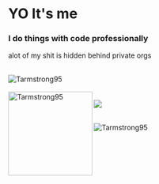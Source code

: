 <div>
  <h1>YO It's me</h1>
  <h3>I do things with code professionally</h3>
  <p>alot of my shit is hidden behind private orgs</p>
</div>

<br/>

<div> 
<!--   <a href="https://github.com/ryo-ma/github-profile-trophy"/> -->
  <img src="https://github-profile-trophy.vercel.app/?username=Tarmstrong95&theme=onedark&margin-w=15&margin-h=15&column=7" alt="Tarmstrong95" />
</div>

<br/>

<div>
    <img height="170" align="left" src="https://github-readme-stats.vercel.app/api?username=Tarmstrong95&count_private=true&include_all_commits=true&theme=onedark" alt="Tarmstrong95" />
</div>

<br/>

<div >
  <img src="https://github-readme-stats.vercel.app/api/top-langs/?username=Tarmstrong95&layout=compact&theme=onedark&langs_count=3" />
</div>

<br/>

<p> 
  <img src="https://komarev.com/ghpvc/?username=Tarmstrong95&label=Profile%20views&color=0e75b6&style=flat" alt="Tarmstrong95" /> 
</p>
